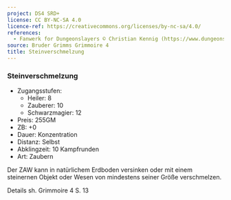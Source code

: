 ```yaml
---
project: DS4 SRD+
license: CC BY-NC-SA 4.0
licence-ref: https://creativecommons.org/licenses/by-nc-sa/4.0/
references: 
  - Fanwerk for Dungeonslayers © Christian Kennig (https://www.dungeonslayers.net/)
source: Bruder Grimms Grimmoire 4
title: Steinverschmelzung
---
```


### Steinverschmelzung

- Zugangsstufen:
  - Heiler: 8
  - Zauberer: 10
  - Schwarzmagier: 12
- Preis: 255GM
- ZB: +0
- Dauer: Konzentration
- Distanz: Selbst
- Abklingzeit: 10 Kampfrunden
- Art: Zaubern

Der ZAW kann in natürlichem Erdboden versinken oder mit einem steinernen Objekt oder Wesen von mindestens seiner Größe verschmelzen.

Details sh. Grimmoire 4 S. 13

